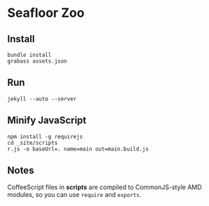 Seafloor Zoo
============

Install
-------

    bundle install
    grabass assets.json

Run
---

    jekyll --auto --server

Minify JavaScript
-----------------

	npm install -g requirejs
    cd _site/scripts
    r.js -o baseUrl=. name=main out=main.build.js

Notes
-----

CoffeeScript files in **scripts** are compiled to CommonJS-style AMD modules, so you can use `require` and `exports`.
